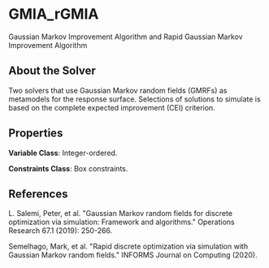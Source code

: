 # GMIA_rGMIA
Gaussian Markov Improvement Algorithm and Rapid Gaussian Markov Improvement Algorithm

## About the Solver

Two solvers that use Gaussian Markov random fields (GMRFs) as metamodels for the response surface. Selections of solutions to simulate is based on the complete expected improvement (CEI) criterion.

## Properties

**Variable Class**: Integer-ordered.

**Constraints Class**: Box constraints.

## References

L. Salemi, Peter, et al. "Gaussian Markov random fields for discrete optimization via simulation: Framework and algorithms." Operations Research 67.1 (2019): 250-266.

Semelhago, Mark, et al. "Rapid discrete optimization via simulation with Gaussian Markov random fields." INFORMS Journal on Computing (2020).
